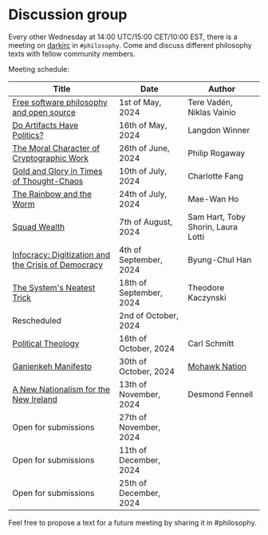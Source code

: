 # Discussion group

Every other Wednesday at 14:00 UTC/15:00 CET/10:00 EST, there is a meeting on
[darkirc](https://darkrenaissance.github.io/darkfi/misc/darkirc/darkirc.html) in 
`#philosophy`.  Come and discuss different philosophy texts with fellow
community members.

Meeting schedule: 

| Title                                                                                                                                   | Date                   | Author                                                  |
|-----------------------------------------------------------------------------------------------------------------------------------------|------------------------|---------------------------------------------------------|
| [Free software philosophy and open source](https://www.researchgate.net/publication/290120192_Free_software_philosophy_and_open_source) |1st of May, 2024        | Tere Vadén, Niklas Vainio                               |
| [Do Artifacts Have Politics?](https://faculty.cc.gatech.edu/~beki/cs4001/Winner.pdf)                                                    | 16th of May, 2024      | Langdon Winner                                          |
| [The Moral Character of Cryptographic Work](https://web.cs.ucdavis.edu/~rogaway/papers/moral-fn.pdf)                                    | 26th of June, 2024     | Philip Rogaway                                          |
| [Gold and Glory in Times of Thought-Chaos](https://goldenlight.mirror.xyz/LeUojosmx48SvEfspq1leuRTf7TJfYKJ_TtKpePczzU)                  | 10th of July, 2024     | Charlotte Fang                                          |
| [The Rainbow and the Worm](https://libgen.is/book/index.php?md5=0450DE93292478112791E977474FA9BF)                                       | 24th of July, 2024     | Mae-Wan Ho                                              |
| [Squad Wealth](https://otherinter.net/research/squad-wealth/)                                                                           | 7th of August, 2024    | Sam Hart, Toby Shorin, Laura Lotti                      |
| [Infocracy: Digitization and the Crisis of Democracy](https://libgen.is/book/index.php?md5=A0E3362AE17379B6F48CEAC520319422)            | 4th of September, 2024 | Byung-Chul Han                                          |
| [The System's Neatest Trick](https://theanarchistlibrary.org/library/ted-kaczynski-the-system-s-neatest-trick)                          | 18th of September, 2024| Theodore Kaczynski                                      |
| Rescheduled                                                                                                                             | 2nd of October, 2024   |                                                         |
| [Political Theology](https://anarch.cc/uploads/carl-schmitt/political-theology.pdf)                                                     | 16th of October, 2024  | Carl Schmitt                                            |
| [Ganienkeh Manifesto](http://www.ganienkeh.net/images/manifesto_web.pdf)                                                                | 30th of October, 2024  | [Mohawk Nation](https://en.wikipedia.org/wiki/Ganienkeh)|
| [A New Nationalism for the New Ireland](https://xeno.tools/uploads/fennell-new-nationalism.pdf)                                         | 13th of November, 2024 | Desmond Fennell                                         |
|  Open for submissions                                                                                                                   | 27th of November, 2024 |                                                         |
|  Open for submissions                                                                                                                   | 11th of December, 2024 |                                                         |
|  Open for submissions                                                                                                                   | 25th of December, 2024 |                                                         |

Feel free to propose a text for a future meeting by sharing it in #philosophy.
